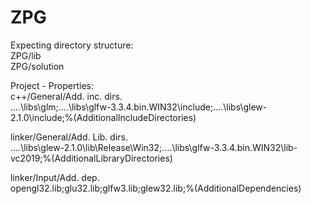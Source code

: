 # ZPG

Expecting directory structure: <br />
ZPG/lib <br />
ZPG/solution <br />

Project - Properties: <br />
c++/General/Add. inc. dirs. <br />
..\..\libs\glm;..\..\libs\glfw-3.3.4.bin.WIN32\include;..\..\libs\glew-2.1.0\include;%(AdditionalIncludeDirectories) <br />

linker/General/Add. Lib. dirs. <br />
..\..\libs\glew-2.1.0\lib\Release\Win32;..\..\libs\glfw-3.3.4.bin.WIN32\lib-vc2019;%(AdditionalLibraryDirectories) <br />

linker/Input/Add. dep. <br />
opengl32.lib;glu32.lib;glfw3.lib;glew32.lib;%(AdditionalDependencies) <br />
